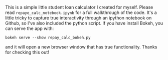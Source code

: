 This is a simple little student loan calculator I created for myself. Please
read `repaye_calc_notebook.ipynb` for a full walkthrough of the code. It's a little
tricky to capture true interactivity through an ipython notebook on Github, so
I've also included the python script. If you have install Bokeh, you can serve the app with:

`bokeh serve --show repay_calc_bokeh.py`

and it will open a new browser window that has true functionality. Thanks for checking this out!

